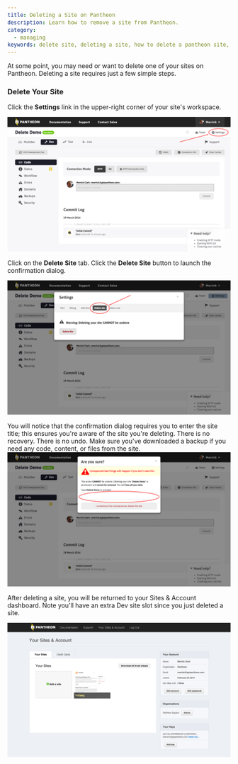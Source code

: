 ```yaml
---
title: Deleting a Site on Pantheon
description: Learn how to remove a site from Pantheon.
category:
  - managing
keywords: delete site, deleting a site, how to delete a pantheon site, how to remove a pantheon site, delete pantheon site, delete my site, delete sites
---
```

At some point, you may need or want to delete one of your sites on Pantheon. Deleting a site requires just a few simple steps.

### Delete Your Site

Click the **Settings** link in the upper-right corner of your site's workspace.

![Site dashboard with settings button callout](/source/docs/assets/images/desk_images/259798.png)

Click on the **Delete Site** tab. Click the **Delete Site** button to launch the confirmation dialog.

![Settings modal with delete site tab callout](/source/docs/assets/images/desk_images/259800.png)

You will notice that the confirmation dialog requires you to enter the site title; this ensures you're aware of the site you're deleting. There is no recovery. There is no undo. Make sure you've downloaded a backup if you need any code, content, or files from the site.  
 ![Delete site confirmation dialog with site title entry callout](/source/docs/assets/images/desk_images/259805.png)

After deleting a site, you will be returned to your Sites & Account dashboard. Note you'll have an extra Dev site slot since you just deleted a site.

![Sites & account dashboard](/source/docs/assets/images/desk_images/259808.png)
